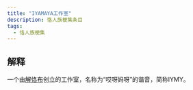 ```yaml
---
title: "IYAMAYA工作室"
description: 恪人族梗集条目
tags:
  - 恪人族梗集
---
```


## 解释

一个由[解恪布](./解恪布)创立的工作室，名称为“哎呀妈呀”的谐音，简称IYMY。
